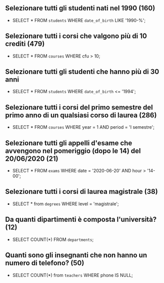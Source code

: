  ## Selezionare tutti gli studenti nati nel 1990 (160) 
  - SELECT * FROM `students` WHERE `date_of_birth` LIKE '1990-%';
 ## Selezionare tutti i corsi che valgono più di 10 crediti (479) 
  - SELECT * FROM `courses` WHERE cfu > 10;
 ## Selezionare tutti gli studenti che hanno più di 30 anni 
  - SELECT * FROM `students` WHERE `date_of_birth` <= '1994';
 ## Selezionare tutti i corsi del primo semestre del primo anno di un qualsiasi       corso  di laurea (286)
  - SELECT * FROM `courses` WHERE year = 1 AND period = 'I semestre'; 
 ## Selezionare tutti gli appelli d'esame che avvengono nel pomeriggio (dopo le 14)   del 20/06/2020 (21)
  - SELECT * FROM `exams` WHERE date = '2020-06-20' AND hour > '14-00'; 
 ## Selezionare tutti i corsi di laurea magistrale (38) 
  - SELECT * from `degrees` WHERE level = 'magistrale';
 ## Da quanti dipartimenti è composta l'università? (12) 
  - SELECT COUNT(*) FROM `departments`;
 ## Quanti sono gli insegnanti che non hanno un numero di telefono? (50)
  - SELECT COUNT(*) from `teachers` WHERE phone IS NULL;